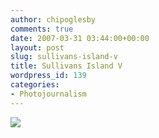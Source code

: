 ```yaml
---
author: chipoglesby
comments: true
date: 2007-03-31 03:44:00+00:00
layout: post
slug: sullivans-island-v
title: Sullivans Island V
wordpress_id: 139
categories:
- Photojournalism
---
```


[![](http://bp1.blogger.com/_GlcbreYSTwI/Rg3ZR1aL5fI/AAAAAAAAACk/6ijqczDGayQ/s400/sull4.jpg)](http://bp1.blogger.com/_GlcbreYSTwI/Rg3ZR1aL5fI/AAAAAAAAACk/6ijqczDGayQ/s1600-h/sull4.jpg)
